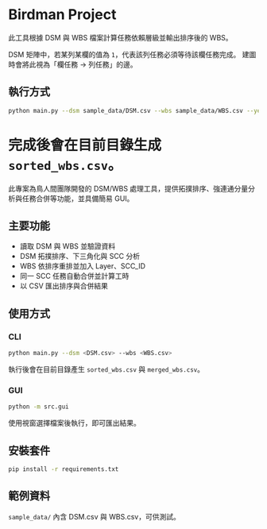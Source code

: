 # Birdman Project


此工具根據 DSM 與 WBS 檔案計算任務依賴層級並輸出排序後的 WBS。

DSM 矩陣中，若某列某欄的值為 `1`，代表該列任務必須等待該欄任務完成。
建圖時會將此視為「欄任務 -> 列任務」的邊。

## 執行方式

```bash
python main.py --dsm sample_data/DSM.csv --wbs sample_data/WBS.csv --year 25
```

完成後會在目前目錄生成 `sorted_wbs.csv`。
=======
此專案為鳥人間團隊開發的 DSM/WBS 處理工具，提供拓撲排序、強連通分量分析與任務合併等功能，並具備簡易 GUI。

## 主要功能

- 讀取 DSM 與 WBS 並驗證資料
- DSM 拓撲排序、下三角化與 SCC 分析
- WBS 依排序重排並加入 Layer、SCC_ID
- 同一 SCC 任務自動合併並計算工時
- 以 CSV 匯出排序與合併結果

## 使用方式

### CLI

```bash
python main.py --dsm <DSM.csv> --wbs <WBS.csv>
```

執行後會在目前目錄產生 `sorted_wbs.csv` 與 `merged_wbs.csv`。

### GUI

```bash
python -m src.gui
```

使用視窗選擇檔案後執行，即可匯出結果。

## 安裝套件

```bash
pip install -r requirements.txt
```

## 範例資料

`sample_data/` 內含 DSM.csv 與 WBS.csv，可供測試。

